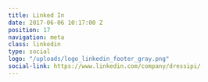 ```yaml
---
title: Linked In
date: 2017-06-06 10:17:00 Z
position: 17
navigation: meta
class: linkedin
type: social
logo: "/uploads/logo_linkedin_footer_gray.png"
social-link: https://www.linkedin.com/company/dressipi/
---
```



